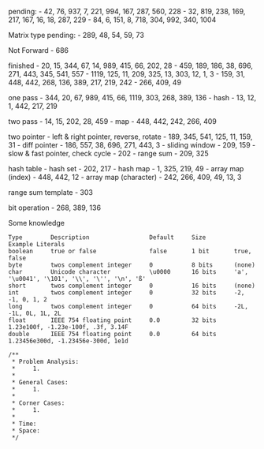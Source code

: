 pending:
    - 42, 76, 937, 7, 221, 994, 167, 287, 560, 228
    - 32, 819, 238, 169, 217, 167, 16, 18, 287, 229
    - 84, 6, 151, 8, 718, 304, 992, 340, 1004

Matrix type pending:
    - 289, 48, 54, 59, 73

Not Forward
    - 686

finished
    - 20, 15, 344, 67, 14, 989, 415, 66, 202, 28
    - 459, 189, 186, 38, 696, 271, 443, 345, 541, 557
    - 1119, 125, 11, 209, 325, 13, 303, 12, 1, 3
    - 159, 31, 448, 442, 268, 136, 389, 217, 219, 242
    - 266, 409, 49

one pass
    - 344, 20, 67, 989, 415, 66, 1119, 303, 268, 389, 136
    - hash
        - 13, 12, 1, 442, 217, 219

two pass
    - 14, 15, 202, 28, 459
    - map
        - 448, 442, 242, 266, 409

two pointer
    - left & right pointer, reverse, rotate
        - 189, 345, 541, 125, 11, 159, 31
    - diff pointer
        - 186, 557, 38, 696, 271, 443, 3
    - sliding window
        - 209, 159
    - slow & fast pointer, check cycle
        - 202
    - range sum
        - 209, 325

hash table
    - hash set
        - 202, 217
    - hash map
        - 1, 325, 219, 49
    - array map (index)
        - 448, 442, 12
    - array map (character)
        - 242, 266, 409, 49, 13, 3

range sum template
    - 303

bit operation
    - 268, 389, 136


Some knowledge

    Type        Description                 Default     Size        Example Literals
    boolean     true or false               false       1 bit       true, false
    byte        twos complement integer     0           8 bits      (none)
    char        Unicode character           \u0000      16 bits     'a', '\u0041', '\101', '\\', '\'', '\n', 'ß'
    short       twos complement integer     0           16 bits     (none)
    int         twos complement integer     0           32 bits     -2, -1, 0, 1, 2
    long        twos complement integer     0           64 bits     -2L, -1L, 0L, 1L, 2L
    float       IEEE 754 floating point     0.0         32 bits     1.23e100f, -1.23e-100f, .3f, 3.14F
    double      IEEE 754 floating point     0.0         64 bits     1.23456e300d, -1.23456e-300d, 1e1d

    /**
     * Problem Analysis:
     *     1.
     *
     * General Cases:
     *     1.
     *
     * Corner Cases:
     *     1.
     *
     * Time:
     * Space:
     */
